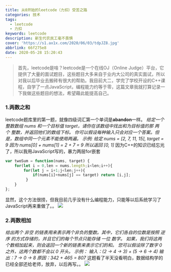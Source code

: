 ```yaml
---
title: 从0开始的leetcode（力扣）受苦之路
categories: 技术
tags:
  - leetcode
  - 力扣
keywords: leetcode
description: 新生代农民工毫不畏惧
cover: 'https://s1.ax1x.com/2020/06/03/tdpJZ8.jpg'
abbrlink: 66f275e8
date: 2020-05-28 15:20:43
---
```


> 首先，leetcode是啥？leetcode是一个在线OJ（Online Judge）平台，它提供了大量的面试题目，这些题目大多来自于业内大公司的真实面试，所以对我以后毕业去搬砖有很大的帮助。我目前大二，学完了学校开设的C++课程，自学了一点JavaScript，编程能力约等于零，这篇文章我就打算记录一下我做这些题目的想法，希望藉此能提高自己。

### 1.两数之和
leetcode题库里的第一题，就像四级词汇第一个单词是**abandon**一样。
*给定一个整数数组 nums 和一个目标值 target，请你在该数组中找出和为目标值的那 两个 整数，并返回他们的数组下标。
你可以假设每种输入只会对应一个答案。但是，数组中同一个元素不能使用两遍。
示例:
给定 nums = [2, 7, 11, 15], target = 9
因为 nums[0] + nums[1] = 2 + 7 = 9
所以返回 [0, 1]*
因为C++的知识已经忘光了，所以我用JavaScript写的，暴力两层for嵌套
```javascript
var twoSum = function(nums, target) {
    for(let i = 0,len = nums.length;i<len;i++){
        for(let j = i+1;j<len;j++){
            if(nums[i]+nums[j] == target) return [i,j];
         }
    }
};
```
显然，这个方法很捞，但我目前几乎没有什么编程能力，只能等以后系统学习了JavaScript再来重做了。。
![](https://cdn.mmyyll.ml/image/fe1d7199cd03767da6b6b8bb8f5da9ca.gif)

### 2.两数相加
*给出两个 非空 的链表用来表示两个非负的整数。其中，它们各自的位数是按照 逆序 的方式存储的，并且它们的每个节点只能存储 一位 数字。
如果，我们将这两个数相加起来，则会返回一个新的链表来表示它们的和。
您可以假设除了数字 0 之外，这两个数都不会以 0 开头。
示例：
输入：(2 -> 4 -> 3) + (5 -> 6 -> 4)
输出：7 -> 0 -> 8
原因：342 + 465 = 807*
这题看了半天没看明白，数据结构学的已经全部还给老师，放弃，以后再写。。
![](https://cdn.mmyyll.ml/image/QQ图片20200604160259.jpg)
